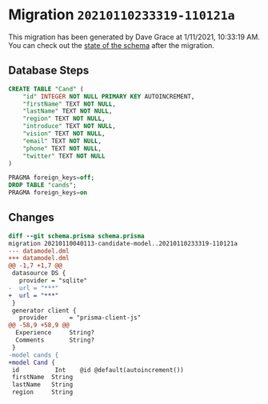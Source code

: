 # Migration `20210110233319-110121a`

This migration has been generated by Dave Grace at 1/11/2021, 10:33:19 AM.
You can check out the [state of the schema](./schema.prisma) after the migration.

## Database Steps

```sql
CREATE TABLE "Cand" (
    "id" INTEGER NOT NULL PRIMARY KEY AUTOINCREMENT,
    "firstName" TEXT NOT NULL,
    "lastName" TEXT NOT NULL,
    "region" TEXT NOT NULL,
    "introduce" TEXT NOT NULL,
    "vision" TEXT NOT NULL,
    "email" TEXT NOT NULL,
    "phone" TEXT NOT NULL,
    "twitter" TEXT NOT NULL
)

PRAGMA foreign_keys=off;
DROP TABLE "cands";
PRAGMA foreign_keys=on
```

## Changes

```diff
diff --git schema.prisma schema.prisma
migration 20210110040113-candidate-model..20210110233319-110121a
--- datamodel.dml
+++ datamodel.dml
@@ -1,7 +1,7 @@
 datasource DS {
   provider = "sqlite"
-  url = "***"
+  url = "***"
 }
 generator client {
   provider      = "prisma-client-js"
@@ -58,9 +58,9 @@
  Experience     String?
  Comments       String?
 }
-model cands {
+model Cand {
 id          Int    @id @default(autoincrement())
 firstName  String
 lastName   String
 region     String
```


